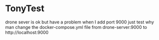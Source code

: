 # TonyTest
drone sever is ok but have a problem
when I add port 9000 just test 
why man
change the docker-compose.yml file from drone-server:9000 to http://localhost:9000
